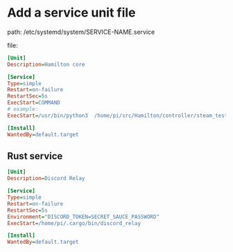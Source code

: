 # Add a service unit file

path: /etc/systemd/system/SERVICE-NAME.service  

file:  

``` ini
[Unit]
Description=Hamilton core

[Service]
Type=simple
Restart=on-failure
RestartSec=5s
ExecStart=COMMAND
# example:
ExecStart=/usr/bin/python3  /home/pi/src/Hamilton/controller/steam_test.py

[Install]
WantedBy=default.target
```

## Rust service

``` ini
[Unit]
Description=Discord Relay

[Service]
Type=simple
Restart=on-failure
RestartSec=5s
Environment="DISCORD_TOKEN=SECRET_SAUCE_PASSWORD"
ExecStart=/home/pi/.cargo/bin/discord_relay

[Install]
WantedBy=default.target
```

